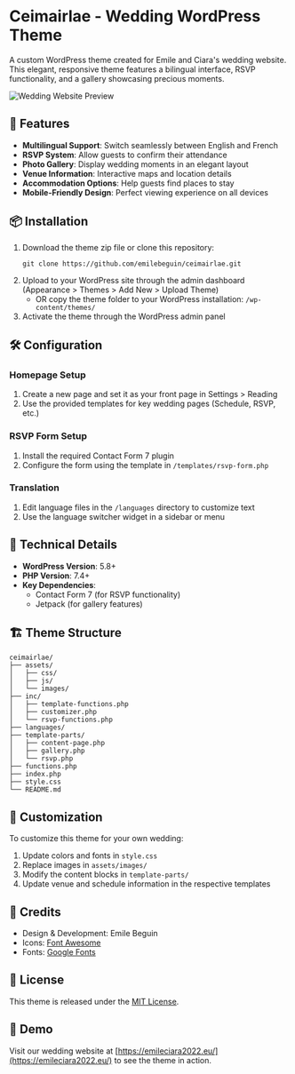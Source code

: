 # Ceimairlae - Wedding WordPress Theme

A custom WordPress theme created for Emile and Ciara's wedding website. This elegant, responsive theme features a bilingual interface, RSVP functionality, and a gallery showcasing precious moments.

![Wedding Website Preview](https://github.com/emilebeguin/ceimairlae/raw/main/screenshot.png)

## 🎉 Features

- **Multilingual Support**: Switch seamlessly between English and French
- **RSVP System**: Allow guests to confirm their attendance
- **Photo Gallery**: Display wedding moments in an elegant layout
- **Venue Information**: Interactive maps and location details
- **Accommodation Options**: Help guests find places to stay
- **Mobile-Friendly Design**: Perfect viewing experience on all devices

## 📦 Installation

1. Download the theme zip file or clone this repository:
   ```
   git clone https://github.com/emilebeguin/ceimairlae.git
   ```
2. Upload to your WordPress site through the admin dashboard (Appearance > Themes > Add New > Upload Theme)
   - OR copy the theme folder to your WordPress installation: `/wp-content/themes/`
3. Activate the theme through the WordPress admin panel

## 🛠️ Configuration

### Homepage Setup
1. Create a new page and set it as your front page in Settings > Reading
2. Use the provided templates for key wedding pages (Schedule, RSVP, etc.)

### RSVP Form Setup
1. Install the required Contact Form 7 plugin
2. Configure the form using the template in `/templates/rsvp-form.php`

### Translation
1. Edit language files in the `/languages` directory to customize text
2. Use the language switcher widget in a sidebar or menu

## 🧰 Technical Details

- **WordPress Version**: 5.8+
- **PHP Version**: 7.4+
- **Key Dependencies**:
  - Contact Form 7 (for RSVP functionality)
  - Jetpack (for gallery features)

## 🏗️ Theme Structure

```
ceimairlae/
├── assets/
│   ├── css/
│   ├── js/
│   └── images/
├── inc/
│   ├── template-functions.php
│   ├── customizer.php
│   └── rsvp-functions.php
├── languages/
├── template-parts/
│   ├── content-page.php
│   ├── gallery.php
│   └── rsvp.php
├── functions.php
├── index.php
├── style.css
└── README.md
```

## 🎨 Customization

To customize this theme for your own wedding:

1. Update colors and fonts in `style.css`
2. Replace images in `assets/images/`
3. Modify the content blocks in `template-parts/`
4. Update venue and schedule information in the respective templates

## 👥 Credits

- Design & Development: Emile Beguin
- Icons: [Font Awesome](https://fontawesome.com/)
- Fonts: [Google Fonts](https://fonts.google.com/)

## 📄 License

This theme is released under the [MIT License](LICENSE.md).

## 🔗 Demo

Visit our wedding website at [https://emileciara2022.eu/](https://emileciara2022.eu/) to see the theme in action.